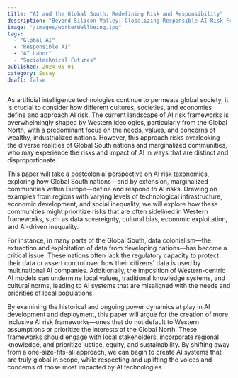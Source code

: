 ```yaml
---
title: "AI and the Global South: Redefining Risk and Responsibility"
description: "Beyond Silicon Valley: Globalizing Responsible AI Risk Frameworks"
image: "/images/workerWellbeing.jpg"
tags: 
  - "Global AI"
  - "Responsible AI"
  - "AI Labor"
  - "Sociotechnical Futures"
published: 2024-05-01
category: Essay
draft: false
---
```



As artificial intelligence technologies continue to permeate global society, it is crucial to consider how different cultures, societies, and economies define and approach AI risk. The current landscape of AI risk frameworks is overwhelmingly shaped by Western ideologies, particularly from the Global North, with a predominant focus on the needs, values, and concerns of wealthy, industrialized nations. However, this approach risks overlooking the diverse realities of Global South nations and marginalized communities, who may experience the risks and impact of AI in ways that are distinct and disproportionate.

This paper will take a postcolonial perspective on AI risk taxonomies, exploring how Global South nations—and by extension, marginalized communities within Europe—define and respond to AI risks. Drawing on examples from regions with varying levels of technological infrastructure, economic development, and social inequality, we will explore how these communities might prioritize risks that are often sidelined in Western frameworks, such as data sovereignty, cultural bias, economic exploitation, and AI-driven inequality.

For instance, in many parts of the Global South, data colonialism—the extraction and exploitation of data from developing nations—has become a critical issue. These nations often lack the regulatory capacity to protect their data or assert control over how their citizens' data is used by multinational AI companies. Additionally, the imposition of Western-centric AI models can undermine local values, traditional knowledge systems, and cultural norms, leading to AI systems that are misaligned with the needs and priorities of local populations.

By examining the historical and ongoing power dynamics at play in AI development and deployment, this paper will argue for the creation of more inclusive AI risk frameworks—ones that do not default to Western assumptions or prioritize the interests of the Global North. These frameworks should engage with local stakeholders, incorporate regional knowledge, and prioritize justice, equity, and sustainability. By shifting away from a one-size-fits-all approach, we can begin to create AI systems that are truly global in scope, while respecting and uplifting the voices and concerns of those most impacted by AI technologies.